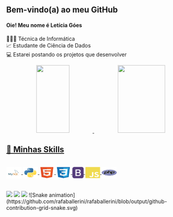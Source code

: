 ## Bem-vindo(a) ao meu GitHub

#### Oie! Meu nome é Letícia Góes
👩🏻‍💻 Técnica de Informática <br>
📈 Estudante de Ciência de Dados <br>
💻 Estarei postando os projetos que desenvolver <br>

<div align="center">
  <a href="https://github.com/devleticiagoes">
  <img height="180em" width="42%" src="https://github-readme-stats.vercel.app/api?username=devleticiagoes&show_icons=true&theme=material-palenight&include_all_commits=true&count_private=true">
  <img height="180em" width="50%" src="https://github-readme-stats.vercel.app/api/top-langs/?username=devleticiagoes&layout=compact&langs_count=7&theme=material-palenight"</a>
</div>
  
  ## 🚀 Minhas Skills
  <div style="display: inline_block"><br>
    <img align="center"  height="30" width="40" src="https://raw.githubusercontent.com/github/explore/80688e429a7d4ef2fca1e82350fe8e3517d3494d/topics/mysql/mysql.png">
    <img align="center"  height="30" width="40" src="https://raw.githubusercontent.com/devicons/devicon/master/icons/python/python-original.svg">
    <img align="center"  height="30" width="40" src="https://raw.githubusercontent.com/devicons/devicon/master/icons/html5/html5-original.svg">
    <img align="center" height="30" width="40" src="https://raw.githubusercontent.com/devicons/devicon/master/icons/css3/css3-original.svg">
    <img align="center" height="30" width="30" src="https://raw.githubusercontent.com/github/explore/80688e429a7d4ef2fca1e82350fe8e3517d3494d/topics/bootstrap/bootstrap.png">
    <img align="center" height="30" width="40" src="https://raw.githubusercontent.com/devicons/devicon/master/icons/javascript/javascript-plain.svg">
    <img align="center" height="30" width="40" src="https://raw.githubusercontent.com/github/explore/80688e429a7d4ef2fca1e82350fe8e3517d3494d/topics/php/php.png">
    <br><br><br>
    </div> 

<div> 
  <a href="https://www.linkedin.com/in/let%C3%ADciag%C3%B3es/" target="_blank"><img src="https://img.shields.io/badge/-LinkedIn-%230077B5?style=for-the-badge&logo=linkedin&logoColor=white" target="_blank"></a> 
  <a href="https://instagram.com/letstahl" target="_blank"><img src="https://img.shields.io/badge/-Instagram-%23E4405F?style=for-the-badge&logo=instagram&logoColor=white" target="_blank"></a>
  <a href = "mailto:contatoleticiagoes@gmail.com"><img src="https://img.shields.io/badge/-Gmail-%23333?style=for-the-badge&logo=gmail&logoColor=white" target="_blank"></a>
 ![Snake animation](https://github.com/rafaballerini/rafaballerini/blob/output/github-contribution-grid-snake.svg)
</div>
